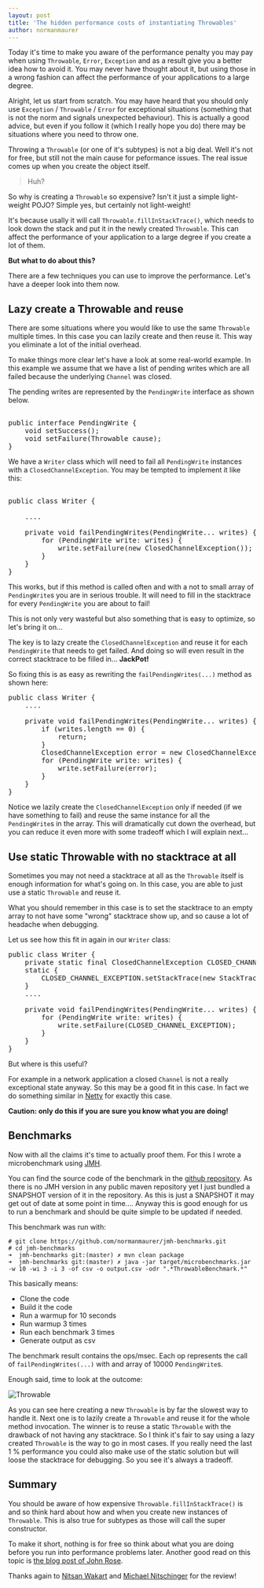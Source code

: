 ```yaml
---
layout: post
title: 'The hidden performance costs of instantiating Throwables'
author: normanmaurer
---
```


Today it's time to make you aware of the performance penalty you may pay when using `Throwable`, `Error`, `Exception` and as a result give you a better idea how to avoid it. You may never have thought about it, but using those in a wrong fashion can affect the performance of your applications to a large degree.

Alright, let us start from scratch. You may have heard that you should only use `Exception` / `Throwable` / `Error` for exceptional situations (something that is not the norm and signals unexpected behaviour). This is actually a good advice, but even if you follow it (which I really hope you do) there may be situations where you need to throw one.

Throwing a `Throwable` (or one of it's subtypes) is not a big deal. Well it's not for free, but still not the main cause for peformance issues. The real issue comes up when you create the object itself.

> Huh?

So why is creating a `Throwable` so expensive? Isn't it just a simple light-weight POJO? Simple yes, but certainly not light-weight! 
  
It's because usally it will call `Throwable.fillInStackTrace()`, which needs to look down the stack and put it in the newly created `Throwable`. This can affect the performance of your application to a large degree if you create a lot of them.

__But what to do about this?__

There are a few techniques you can use to improve the performance. Let's have a deeper look into them now.

## Lazy create a Throwable and reuse
There are some situations where you would like to use the same `Throwable` multiple times. In this case you can lazily create and then reuse it. This way you eliminate a lot of the initial overhead. 

To make things more clear let's have a look at some real-world example. In this example we assume that we have a list of pending writes which are all failed because the underlying `Channel` was closed. 

The pending writes are represented by the `PendingWrite` interface as shown below.

<pre class="syntax java"> 
public interface PendingWrite {
    void setSuccess();
    void setFailure(Throwable cause);
}
</pre>


We have a `Writer` class which will need to fail all `PendingWrite` instances with a `ClosedChannelException`. You may be tempted to implement it like this:

<pre class="syntax java">  
public class Writer {
       
    ....

    private void failPendingWrites(PendingWrite... writes) {
        for (PendingWrite write: writes) {
            write.setFailure(new ClosedChannelException());
        }    
    }
}
</pre>


This works, but if this method is called often and with a not to small array of `PendingWrite`s you are in serious trouble. It will need to fill in the stacktrace for every `PendingWrite` you are about to fail!
  
This is not only very wasteful but also something that is easy to optimize, so let's bring it on...

The key is to lazy create the `ClosedChannelException` and reuse it for each `PendingWrite` that needs to get failed. And doing so will even result in the correct stacktrace to be filled in... __JackPot!__

So fixing this is as easy as rewriting the `failPendingWrites(...)` method as shown here:

<pre class="syntax java">
public class Writer {
    ....

    private void failPendingWrites(PendingWrite... writes) {
        if (writes.length == 0) {
            return;
        }
        ClosedChannelException error = new ClosedChannelException();
        for (PendingWrite write: writes) {
            write.setFailure(error);
        }
    }
}
</pre>

Notice we lazily create the `ClosedChannelException` only if needed (if we have something to fail) and reuse the same instance for all the `PendingWrite`s in the array. This will dramatically cut down the overhead, but you can reduce it even more with some tradeoff which I will explain next...
  
## Use static Throwable with no stacktrace at all
Sometimes you may not need a stacktrace at all as the `Throwable` itself is enough information for what's going on. In this case, you are able to just use a static `Throwable` and reuse it.

What you should remember in this case is to set the stacktrace to an empty array to not have some "wrong" stacktrace show up, and so cause a lot of headache when debugging.

Let us see how this fit in again in our `Writer` class:

<pre class="syntax java">
public class Writer {
    private static final ClosedChannelException CLOSED_CHANNEL_EXCEPTION = new ClosedChannelException();
    static {
        CLOSED_CHANNEL_EXCEPTION.setStackTrace(new StackTraceElement[0]);
    }
    ....

    private void failPendingWrites(PendingWrite... writes) {
        for (PendingWrite write: writes) {
            write.setFailure(CLOSED_CHANNEL_EXCEPTION);
        }
    }
}
</pre>

But where is this useful? 

For example in a network application a closed `Channel` is not a really exceptional state anyway. So this may be a good fit in this case. In fact we do something similar in [Netty](http://netty.io) for exactly this case.

__Caution: only do this if you are sure you know what you are doing!__


## Benchmarks
Now with all the claims it's time to actually proof them. For this I wrote a microbenchmark using [JMH](http://openjdk.java.net/projects/code-tools/jmh/). 


You can find the source code of the benchmark in the [github repository](https://github.com/normanmaurer/jmh-benchmarks/tree/master/src/main/java/me/normanmaurer/benchmarks).
As there is no JMH version in any public maven repository yet I just bundled a SNAPSHOT version of it in the repository. As this is just a SNAPSHOT it may get out of date at some point in time.... Anyway this is good enough for us to run a benchmark and should be quite simple to be updated if needed.

This benchmark was run with:

    # git clone https://github.com/normanmaurer/jmh-benchmarks.git
    # cd jmh-benchmarks
    ➜  jmh-benchmarks git:(master) ✗ mvn clean package
    ➜  jmh-benchmarks git:(master) ✗ java -jar target/microbenchmarks.jar -w 10 -wi 3 -i 3 -of csv -o output.csv -odr ".*ThrowableBenchmark.*"

This basically means:

 * Clone the code
 * Build it the code
 * Run a warmup for 10 seconds
 * Run warmup 3 times
 * Run each benchmark 3 times
 * Generate output as csv

The benchmark result contains the ops/msec. Each op represents the call of `failPendingWrites(...)` with and array of 10000 `PendingWrite`s.

Enough said, time to look at the outcome:

![Throwable](/blog/images/benchmark_throwable.png "Benchmark of different usage of Throwable")

As you can see here creating a new `Throwable` is by far the slowest way to handle it. Next one is to lazily create a `Throwable` and reuse it for the whole method invocation. The winner is to reuse a static `Throwable` with the drawback of not having any stacktrace. So I think it's fair to say using a lazy created `Throwable` is the way to go in most cases. If you really need the last 1 % performance you could also make use of the static solution but will loose the stacktrace for debugging. So you see it's always a tradeoff.


## Summary
You should be aware of how expensive `Throwable.fillInStackTrace()` is and so think hard about how and when you create new instances of `Throwable`. This is also true for subtypes as those will call the super constructor.

To make it short, nothing is for free so think about what you are doing before you run into performance problems later.
Another good read on this topic is [the blog post of John Rose](https://blogs.oracle.com/jrose/entry/longjumps_considered_inexpensive).

Thanks again to [Nitsan Wakart](https://twitter.com/nitsanw) and [Michael Nitschinger](https://twitter.com/daschl) for the review!
